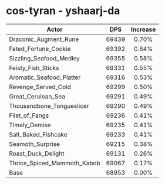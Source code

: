 # cos-tyran - yshaarj-da
| Actor | DPS | Increase |
|---|:---:|:---:|
|Draconic_Augment_Rune|69439|0.70%|
|Fated_Fortune_Cookie|69392|0.64%|
|Sizzling_Seafood_Medley|69355|0.58%|
|Feisty_Fish_Sticks|69331|0.55%|
|Aromatic_Seafood_Platter|69316|0.53%|
|Revenge_Served_Cold|69299|0.50%|
|Great_Cerulean_Sea|69291|0.49%|
|Thousandbone_Tongueslicer|69290|0.49%|
|Filet_of_Fangs|69236|0.41%|
|Timely_Demise|69235|0.41%|
|Salt_Baked_Fishcake|69233|0.41%|
|Seamoth_Surprise|69215|0.38%|
|Roast_Duck_Delight|69131|0.26%|
|Thrice_Spiced_Mammoth_Kabob|69067|0.17%|
|Base|68953|0.00%|
